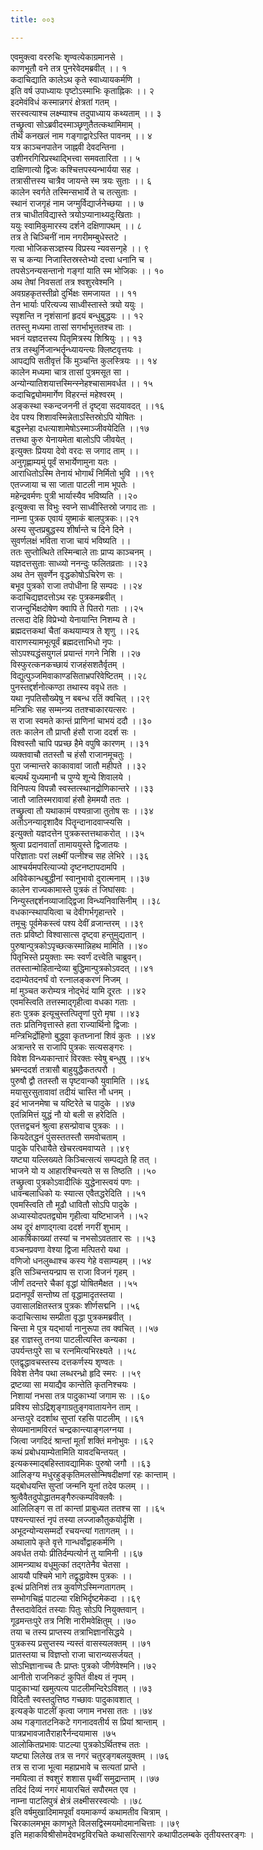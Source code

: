 ```yaml
---
title: ००३

---
```

एवमुक्त्वा वररुचिः शृण्वत्येकाग्रमानसे ।  
काणभूतौ वने तत्र पुनरेवेदमब्रवीत् ।। १  
कदाचिद्याति कालेऽथ कृते स्वाध्यायकर्मणि ।  
इति वर्ष उपाध्यायः पृष्टोऽस्माभिः कृताह्निकः ।। २  
इदमेवंविधं कस्मान्नगरं क्षेत्रतां गतम् ।  
सरस्वत्याश्च लक्ष्म्याश्च तदुपाध्याय कथ्यताम् ।। ३  
तच्छ्रुत्वा सोऽब्रवीदस्माञ्छृणुतैतत्कथामिमाम् ।  
तीर्थं कनखलं नाम गङ्गाद्वारेऽस्ति पावनम् ।। ४  
यत्र काञ्चनपातेन जाह्नवी देवदन्तिना ।  
उशीनरगिरिप्रस्थाद्भित्त्वा समवतारिता ।। ५  
दाक्षिणात्यो द्विजः कश्चित्तपस्यन्भार्यया सह ।  
तत्रासीत्तस्य चात्रैव जायन्ते स्म त्रयः सुताः ।। ६  
कालेन स्वर्गते तस्मिन्सभार्ये ते च तत्सुताः ।  
स्थानं राजगृहं नाम जग्मुर्विद्यार्जनेच्छया ।। ७  
तत्र चाधीतविद्यास्ते त्रयोऽप्यानाथ्यदुःखिताः ।  
ययुः स्वामिकुमारस्य दर्शने दक्षिणापथम् ।। ८  
तत्र ते चिञ्चिनीं नाम नगरीमम्बुधेस्तटे ।  
गत्वा भोजिकसञ्ज्ञस्य विप्रस्य न्यवसन्गृहे ।। ९  
स च कन्या निजास्तिस्रस्तेभ्यो दत्त्वा धनानि च ।  
तपसेऽनन्यसन्तानो गङ्गां याति स्म भोजिकः ।। १०  
अथ तेषां निवसतां तत्र श्वशुरवेश्मनि ।  
अवग्रहकृतस्तीव्रो दुर्भिक्षः समजायत ।। ११  
तेन भार्याः परित्यज्य साध्वीस्तास्ते त्रयो ययुः ।  
स्पृशन्ति न नृशंसानां हृदयं बन्धुबुद्धयः ।। १२  
ततस्तु मध्यमा तासां सगर्भाभूत्ततश्च ताः ।  
भवनं यज्ञदत्तस्य पितृमित्रस्य शिश्रियुः ।। १३  
तत्र तस्थुर्निजान्भर्तॄन्ध्यायन्त्यः क्लिष्टवृत्तयः ।  
आपद्यपि सतीवृत्तं किं मुञ्चन्ति कुलस्त्रियः ।। १४  
कालेन मध्यमा चात्र तासां पुत्रमसूत सा ।  
अन्योन्यातिशयात्तस्मिन्स्नेहश्चासामवर्धत ।। १५  
कदाचिद्व्योममार्गेण विहरन्तं महेश्वरम् ।  
अङ्कस्था स्कन्दजननी तं दृष्ट्वा सदयावदत् ।।१६  
देव पश्य शिशावस्मिन्नेताऽस्तिस्रोऽपि योषितः ।  
बद्धस्नेहा दधत्याशामेषोऽस्माञ्जीवयेदिति ।।१७  
तत्तथा कुरु येनायमेता बालोऽपि जीवयेत् ।  
इत्युक्तः प्रियया देवो वरदः स जगाद ताम् ।।  
अनुगृह्णाम्यमुं पूर्वं सभार्येणामुना यतः ।  
आराधितोऽस्मि तेनायं भोगार्थं निर्मितो भुवि ।।१९  
एतज्जाया च सा जाता पाटली नाम भूपतेः ।  
महेन्द्रवर्मणः पुत्री भार्यास्यैव भविष्यति ।।२०  
इत्युक्त्वा स विभुः स्वप्ने साध्वीस्तिस्रो जगाद ताः ।  
नाम्ना पुत्रक एवायं युष्माकं बालपुत्रकः।।२१  
अस्य सुप्तप्रबुद्धस्य शीर्षान्ते च दिने दिने ।  
सुवर्णलक्षं भविता राजा चायं भविष्यति ।।  
ततः सुप्तोत्थिते तस्मिन्बाले ताः प्राप्य काञ्चनम् ।  
यज्ञदत्तसुताः साध्व्यो ननन्दुः फलितव्रताः ।।२३  
अथ तेन सुवर्णेन वृद्धकोषोऽचिरेण सः ।  
बभूव पुत्रको राजा तपोधीना हि सम्पदः ।।२४  
कदाचिद्यज्ञदत्तोऽथ रहः पुत्रकमब्रवीत् ।  
राजन्दुर्भिक्षदोषेण क्वापि ते पितरो गताः ।।२५  
तत्सदा देहि विप्रेभ्यो येनायान्ति निशम्य ते ।  
ब्रह्मदत्तकथां चैतां कथयाम्यत्र ते शृणु ।।२६  
वाराणस्यामभूत्पूर्वं ब्रह्मदत्ताभिधो नृपः ।  
सोऽपश्यद्धंसयुगलं प्रयान्तं गगने निशि ।।२७  
विस्फुरत्कनकच्छायं राजहंसशतैर्वृतम् ।  
विद्युत्पुञ्जमिवाकाण्डसिताभ्रपरिवेष्टितम् ।।२८  
पुनस्तद्दर्शनोत्कण्ठा तथास्य ववृधे ततः ।  
यथा नृपतिसौख्येषु न बबन्ध रतिं क्वचित् ।।२९  
मन्त्रिभिः सह सम्मन्त्र्य ततश्चाकारयत्सरः ।  
स राजा स्वमते कान्तं प्राणिनां चाभयं ददौ ।।३०  
ततः कालेन तौ प्राप्तौ हंसौ राजा ददर्श सः ।  
विश्वस्तौ चापि पप्रच्छ हैमे वपुषि कारणम् ।।३१  
व्यक्तवाचौ ततस्तौ च हंसौ राजानमूचतुः ।  
पुरा जन्मान्तरे काकावावां जातौ महीपते ।।३२  
बल्यर्थं युध्यमानौ च पुण्ये शून्ये शिवालये ।  
विनिपत्य विपन्नौ स्वस्तत्स्थानद्रोणिकान्तरे ।।३३  
जातौ जातिस्मरावावां हंसौ हेममयौ ततः ।  
तच्छ्रुत्वा तौ यथाकामं पश्यन्राजा तुतोष सः ।।३४  
अतोऽनन्यादृशादैव पितॄन्दानादवाप्स्यसि ।  
इत्युक्तो यज्ञदत्तेन पुत्रकस्तत्तथाकरोत् ।।३५  
श्रुत्वा प्रदानवार्तां तामाययुस्ते द्विजातयः ।  
परिज्ञाताः परां लक्ष्मीं पत्नीश्च सह लेभिरे ।।३६  
आश्चर्यमपरित्याज्यो दृष्टनष्टापदामपि ।  
अविवेकान्धबुद्धीनां स्वानुभावो दुरात्मनाम् ।।३७  
कालेन राज्यकामास्ते पुत्रकं तं जिघांसवः ।  
निन्युस्तद्दर्शनव्याजाद्द्विजा विन्ध्यनिवासिनीम् ।।३८  
वधकान्स्थापयित्वा च देवीगर्भगृहान्तरे ।  
तमूचुः पूर्वमेकस्त्वं पश्य देवीं व्रजान्तरम् ।।३९  
ततः प्रविष्टो विश्वासात्स दृष्ट्वा हन्तुमुद्यतान् ।  
पुरुषान्पुत्रकोऽपृच्छत्कस्मान्निहथ मामिति ।।४०  
पितृभिस्ते प्रयुक्ताः स्मः स्वर्णं दत्त्वेति चाब्रुवन्।  
ततस्तान्मोहितान्देव्या बुद्धिमान्पुत्रकोऽवदत् ।।४१  
ददाम्येतदनर्घं वो रत्नालङ्करणं निजम् ।  
मां मुञ्चत करोम्यत्र नोद्भेदं यामि दूरतः ।।४२  
एवमस्त्विति तत्तस्माद्गृहीत्वा वधका गताः ।  
हतः पुत्रक इत्यूचुस्तत्पितॄणां पुरो मृषा ।।४३  
ततः प्रतिनिवृत्तास्ते हता राज्यार्थिनो द्विजाः ।  
मन्त्रिभिर्द्रोहिणो बुद्ध्वा कृतघ्नानां शिवं कुतः ।।४४  
अत्रान्तरे स राजापि पुत्रकः सत्यसङ्गरः ।  
विवेश विन्ध्यकान्तारं विरक्तः स्वेषु बन्धुषु ।।४५  
भ्रमन्ददर्श तत्रासौ बाहुयुद्धैकतत्परौ ।  
पुरुषौ द्वौ ततस्तौ स पृष्टवान्कौ युवामिति ।।४६  
मयासुरसुतावावां तदीयं चास्ति नौ धनम् ।  
इदं भाजनमेषा च यष्टिरेते च पादुके ।।४७  
एतन्निमित्तं युद्धं नौ यो बली स हरेदिति ।  
एतत्तद्वचनं श्रुत्वा हसन्प्रोवाच पुत्रकः ।।  
कियदेतद्धनं पुंसस्ततस्तौ समवोचताम् ।  
पादुके परिधायैते खेचरत्वमवाप्यते ।।४९  
यष्ट्या यल्लिख्यते किञ्चित्सत्यं सम्पद्यते हि तत् ।  
भाजने यो य आहारश्चिन्त्यते स स तिष्ठति ।।५०  
तच्छ्रुत्वा पुत्रकोऽवादीत्किं युद्धेनास्त्वयं पणः ।  
धावन्बलाधिको यः स्यात्स एवैतद्धरेदिति ।।५१  
एवमस्त्विति तौ मूढौ धावितौ सोऽपि पादुके ।  
अध्यास्योदपतद्व्योम गृहीत्वा यष्टिभाजने ।।५२  
अथ दूरं क्षणाद्गत्वा ददर्श नगरीं शुभाम् ।  
आकर्षिकाख्यां तस्यां च नभसोऽवततार सः ।।५३  
वञ्चनप्रवणा वेश्या द्विजा मत्पितरो यथा ।  
वणिजो धनलुब्धाश्च कस्य गेहे वसाम्यहम् ।।५४  
इति सञ्चिन्तयन्प्राप स राजा विजनं गृहम् ।  
जीर्णं तदन्तरे चैकां वृद्धां योषितमैक्षत ।।५५  
प्रदानपूर्वं सन्तोष्य तां वृद्धामादृतस्तया ।  
उवासालक्षितस्तत्र पुत्रकः शीर्णसद्मनि ।।५६  
कदाचित्साथ सम्प्रीता वृद्धा पुत्रकमब्रवीत् ।  
चिन्ता मे पुत्र यद्भार्या नानुरूपा तव क्वचित् ।।५७  
इह राज्ञस्तु तनया पाटलीत्यस्ति कन्यका ।  
उपर्यन्तःपुरे सा च रत्नमित्यभिरक्ष्यते ।।५८  
एतद्वृद्धावचस्तस्य दत्तकर्णस्य शृण्वतः ।  
विवेश तेनैव पथा लब्धरन्ध्रो हृदि स्मरः ।।५९  
द्रष्टव्या सा मयाद्यैव कान्तेति कृतनिश्चयः ।  
निशायां नभसा तत्र पादुकाभ्यां जगाम सः ।।६०  
प्रविश्य सोऽद्रिशृङ्गाग्रतुङ्गवातायनेन ताम् ।  
अन्तःपुरे ददर्शाथ सुप्तां रहसि पाटलीम् ।।६१  
सेव्यमानामविरतं चन्द्रकान्त्याङ्गलग्नया ।  
जित्वा जगदिदं श्रान्तां मूर्तां शक्तिं मनोभुवः ।।६२  
कथं प्रबोधयाम्येतामिति यावदचिन्तयत् ।  
इत्यकस्माद्बहिस्तावद्यामिकः पुरुषो जगौ ।।६३  
आलिङ्ग्य मधुरहुङ्कृतिमलसोन्मिषदीक्षणां रहः कान्ताम् ।  
यद्बोधयन्ति सुप्तां जन्मनि यूनां तदेव फलम् ।।  
श्रुत्वैवैतदुपोद्धातमङ्गैरुत्कम्पविक्लवैः ।  
आलिलिङ्ग स तां कान्तां प्राबुध्यत ततश्च सा ।।६५  
पश्यन्त्यास्तं नृपं तस्या लज्जाकौतुकयोर्दृशि ।  
अभूदन्योन्यसम्मर्दो रचयन्त्यां गतागतम् ।।  
अथालापे कृते वृत्ते गान्धर्वोद्वाहकर्मणि ।  
अवर्धत तयोः प्रीतिर्दम्पत्योर्न तु यामिनी ।।६७  
आमन्त्र्याथ वधूमुत्कां तद्गतेनैव चेतसा ।  
आययौ पश्चिमे भागे तद्वृद्धावेश्म पुत्रकः ।।  
इत्थं प्रतिनिशं तत्र कुर्वाणेऽस्मिन्गतागतम् ।  
सम्भोगचिह्नं पाटल्या रक्षिभिर्दृष्टमेकदा ।।६९  
तैस्तदावेदितं तस्याः पितुः सोऽपि नियुक्तवान् ।  
गूढमन्तःपुरे तत्र निशि नारीमवेक्षितुम् ।।७०  
तया च तस्य प्राप्तस्य तत्राभिज्ञानसिद्धये ।  
पुत्रकस्य प्रसुप्तस्य न्यस्तं वासस्यलक्तम् ।।७१  
प्रातस्तया च विज्ञप्तो राजा चारान्व्यसर्जयत् ।  
सोऽभिज्ञानाच्च तैः प्राप्तः पुत्रको जीर्णवेश्मनि।।७२  
आनीतो राजनिकटं कुपितं वीक्ष्य तं नृपम् ।  
पादुकाभ्यां खमुत्पत्य पाटलीमन्दिरेऽविशत् ।।७३  
विदितौ स्वस्तदुत्तिष्ठ गच्छावः पादुकावशात् ।  
इत्यङ्के पाटलीं कृत्वा जगाम नभसा ततः ।।७४  
अथ गङ्गातटनिकटे गगनादवतीर्य स प्रियां श्रान्ताम् ।  
पात्रप्रभावजातैराहारैर्नन्दयामास ।७५  
आलोकितप्रभावः पाटल्या पुत्रकोऽर्थितश्च ततः ।  
यष्ट्या लिलेख तत्र स नगरं चतुरङ्गबलयुक्तम् ।।७६  
तत्र स राजा भूत्वा महाप्रभावे च सत्यतां प्राप्ते ।  
नमयित्वा तं श्वशुरं शशास पृथ्वीं समुद्रान्ताम् ।।७७  
तदिदं दिव्यं नगरं मायारचितं सपौरमत एव ।  
नाम्ना पाटलिपुत्रं क्षेत्रं लक्ष्मीसरस्वत्योः ।।७८  
इति वर्षमुखादिमामपूर्वां वयमाकर्ण्य कथामतीव चित्राम् ।  
चिरकालमभूम काणभूते विलसद्विस्मयमोदमानचित्ताः ।।७९  
इति महाकविश्रीसोमदेवभट्टविरचिते कथासरित्सागरे कथापीठलम्बके तृतीयस्तरङ्गः ।
